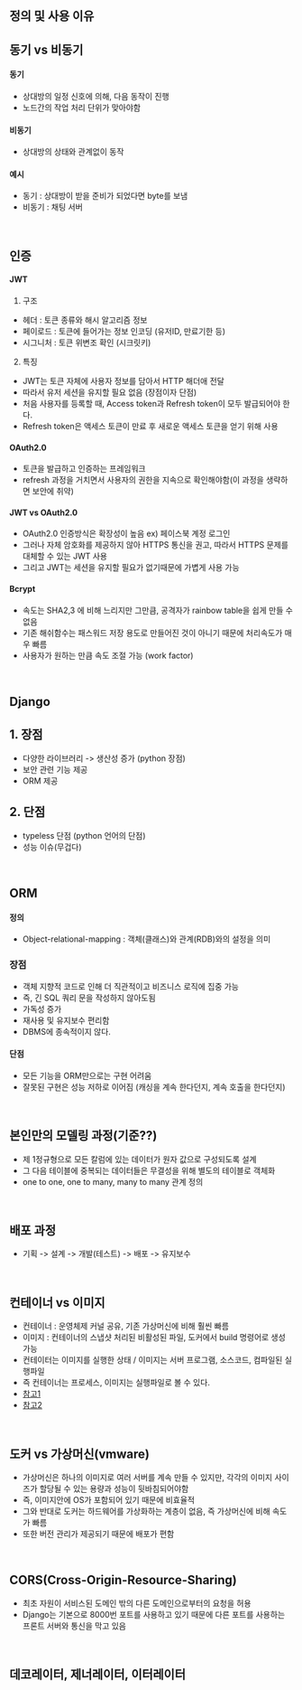 ## 정의 및 사용 이유 
## 동기 vs 비동기
#### 동기
- 상대방의 일정 신호에 의해, 다음 동작이 진행
- 노드간의 작업 처리 단위가 맞아야함
#### 비동기
- 상대방의 상태와 관계없이 동작
#### 예시
- 동기 : 상대방이 받을 준비가 되었다면 byte를 보냄
- 비동기 : 채팅 서버 
</br>

## 인증 
#### JWT
1. 구조
 - 헤더 : 토큰 종류와 해시 알고리즘 정보 
 - 페이로드 : 토큰에 들어가는 정보 인코딩 (유저ID, 만료기한 등)
 - 시그니처 : 토큰 위변조 확인 (시크릿키)
 2. 특징
 - JWT는 토큰 자체에 사용자 정보를 담아서 HTTP 해더애 전달
 - 따라서 유저 세션을 유지할 필요 없음 (장점이자 단점)
 - 처음 사용자를 등록할 때, Access token과 Refresh token이 모두 발급되어야 한다.
 - Refresh token은 액세스 토큰이 만료 후 새로운 액세스 토큰을 얻기 위해 사용

#### OAuth2.0
 - 토큰을 발급하고 인증하는 프레임워크
 - refresh 과정을 거치면서 사용자의 권한을 지속으로 확인해야함(이 과정을 생략하면 보안에 취약)
 
#### JWT vs OAuth2.0
 - OAuth2.0 인증방식은 확장성이 높음 ex) 페이스북 계정 로그인 
 - 그러나 자체 암호화를 제공하지 않아 HTTPS 통신을 권고, 따라서 HTTPS 문제를 대체할 수 있는 JWT 사용
 - 그리고 JWT는 세션을 유지할 필요가 없기때문에 가볍게 사용 가능

#### Bcrypt
 - 속도는 SHA2,3 에 비해 느리지만 그만큼, 공격자가 rainbow table을 쉽게 만들 수 없음
 - 기존 해쉬함수는 패스워드 저장 용도로 만들어진 것이 아니기 때문에 처리속도가 매우 빠름
 - 사용자가 원하는 만큼 속도 조절 가능 (work factor)
 </br>
 
 ## Django
 ## 1. 장점
 - 다양한 라이브러리 -> 생산성 증가 (python 장점)
 - 보안 관련 기능 제공
 - ORM 제공
 
 ## 2. 단점
 - typeless 단점 (python 언어의 단점)
 - 성능 이슈(무겁다)
</br>

## ORM
#### 정의 
- Object-relational-mapping : 객체(클래스)와 관계(RDB)와의 설정을 의미
### 장점
- 객체 지향적 코드로 인해 더 직관적이고 비즈니스 로직에 집중 가능
- 즉, 긴 SQL 쿼리 문을 작성하지 않아도됨
- 가독성 증가
- 재사용 및 유지보수 편리함
- DBMS에 종속적이지 않다.
#### 단점
- 모든 기능을 ORM만으로는 구현 어려움
- 잘못된 구현은 성능 저하로 이어짐 (캐싱을 계속 한다던지, 계속 호출을 한다던지)
</br>


## 본인만의 모델링 과정(기준??)
- 제 1정규형으로 모든 칼럼에 있는 데이터가 원자 값으로 구성되도록 설계
- 그 다음 테이블에 중복되는 데이터들은 무결성을 위해 별도의 테이블로 객체화
- one to one, one to many, many to many 관계 정의
</br>

## 배포 과정
- 기획 -> 설계 -> 개발(테스트) -> 배포 -> 유지보수
</br>

## 컨테이너 vs 이미지
- 컨테이너 : 운영체제 커널 공유, 기존 가상머신에 비해 훨씬 빠름
- 이미지 : 컨테이너의 스냅샷 처리된 비활성된 파일, 도커에서 build 명령어로 생성 가능
- 컨테이터는 이미지를 실행한 상태 / 이미지는 서버 프로그램, 소스코드, 컴파일된 실행파일
- 즉 컨테이너는 프로세스, 이미지는 실행파일로 볼 수 있다.
- [참고1](http://blog.drakejin.me/Docker-araboza-1/)
- [참고2](https://webcoding.tistory.com/entry/Docker-%EB%8F%84%EC%BB%A4-%EC%9D%B4%EB%AF%B8%EC%A7%80-%EC%BB%A8%ED%85%8C%EC%9D%B4%EB%84%88)
</br>

## 도커 vs 가상머신(vmware)
- 가상머신은 하나의 이미지로 여러 서버를 계속 만들 수 있지만, 각각의 이미지 사이즈가 할당될 수 있는 용량과 성능이 뒷바침되어야함
- 즉, 이미지안에 OS가 포함되어 있기 때문에 비효율적
- 그와 반대로 도커는 하드웨어를 가상화하는 계층이 없음, 즉 가상머신에 비해 속도가 빠름
- 또한 버전 관리가 제공되기 때문에 배포가 편함
</br>

## CORS(Cross-Origin-Resource-Sharing)
- 최초 자원이 서비스된 도메인 밖의 다른 도메인으로부터의 요청을 허용
- Django는 기본으로 8000번 포트를 사용하고 있기 때문에 다른 포트를 사용하는 프론트 서버와 통신을 막고 있음
</br>

## 데코레이터, 제너레이터, 이터레이터
